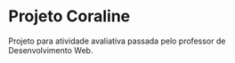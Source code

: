 # Projeto Coraline

Projeto para atividade avaliativa passada pelo professor de Desenvolvimento Web.

